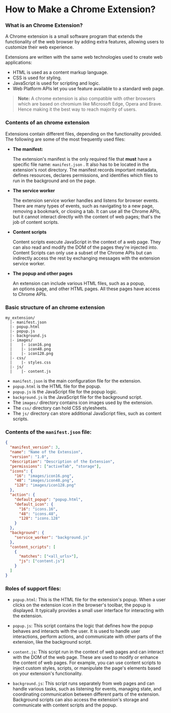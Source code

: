 # How to Make a Chrome Extension?

### What is an Chrome Extension?

A Chrome extension is a small software program that extends the functionality of the web browser by adding extra features, allowing users to customize their web experience.

Extensions are written with the same web technologies used to create web applications:

-   HTML is used as a content markup language.
-   CSS is used for styling.
-   JavaScript is used for scripting and logic.
-   Web Platform APIs let you use feature available to a standard web page.

> **Note:** A chrome extension is also compatible with other browsers which are based on chromium like Microsoft Edge, Opera and Brave.
> Hence making it the best way to reach majority of users.

### Contents of an chrome extension

Extensions contain different files, depending on the functionality provided. The following are some of the most frequently used files:

-   **The manifest:**

    The extension's manifest is the only required file that **must** have a specific file name: `manifest.json` . It also has to be located in the extension's root directory. The manifest records important metadata, defines resources, declares permissions, and identifies which files to run in the background and on the page.

-   **The service worker**

    The extension service worker handles and listens for browser events. There are many types of events, such as navigating to a new page, removing a bookmark, or closing a tab. It can use all the Chrome APIs, but it cannot interact directly with the content of web pages; that's the job of content scripts.

-   **Content scripts**

    Content scripts execute JavaScript in the context of a web page. They can also read and modify the DOM of the pages they're injected into. Content Scripts can only use a subset of the Chrome APIs but can indirectly access the rest by exchanging messages with the extension service worker.

-   **The popup and other pages**

    An extension can include various HTML files, such as a popup, an options page, and other HTML pages. All these pages have access to Chrome APIs.

### Basic structure of an chrome extension

``` plaintext
my_extension/
  |- manifest.json
  |- popup.html
  |- popup.js
  |- background.js
  |- images/
  |    |- icon16.png
  |    |- icon48.png
  |    |- icon128.png
  |- css/
  |    |- styles.css
  |- js/
  |    |- content.js
```

-   `manifest.json` is the main configuration file for the extension.
-   `popup.html` is the HTML file for the popup.
-   `popup.js` is the JavaScript file for the popup logic.
-   `background.js` is the JavaScript file for the background script.
-   The `images/` directory contains icon images used by the extension.
-   The `css/` directory can hold CSS stylesheets.
-   The `js/` directory can store additional JavaScript files, such as content scripts.


### Contents of the `manifest.json` file:

```json
{
  "manifest_version": 3,
  "name": "Name of the Extension",
  "version": "1.0",
  "description": "Description of the Extension",
  "permissions": ["activeTab", "storage"],
  "icons": {
    "16": "images/icon16.png",
    "48": "images/icon48.png",
    "128": "images/icon128.png"
  },
  "action": {
    "default_popup": "popup.html",
    "default_icon": {
      "16": "icons.16",
      "48": "icons.48",
      "128": "icons.128"
    }
  },
  "background": {
    "service_worker": "background.js"
  },
  "content_scripts": [
    {
      "matches": ["<all_urls>"],
      "js": ["content.js"]
    }
  ]
}
```

### Roles of support files:

-   `popup.html`: This is the HTML file for the extension's popup. When a user clicks on the extension icon in the browser's toolbar, the popup is displayed. It typically provides a small user interface for interacting with the extension.

-   `popup.js`: This script contains the logic that defines how the popup behaves and interacts with the user. It is used to handle user interactions, perform actions, and communicate with other parts of the extension, like the background script.

-   `content.js`: This script run in the context of web pages and can interact with the DOM of the web page. These are used to modify or enhance the content of web pages. For example, you can use content scripts to inject custom styles, scripts, or manipulate the page's elements based on your extension's functionality.

-   `background.js`: This script runs separately from web pages and can handle various tasks, such as listening for events, managing state, and coordinating communication between different parts of the extension. Background scripts can also access the extension's storage and communicate with content scripts and the popup.

